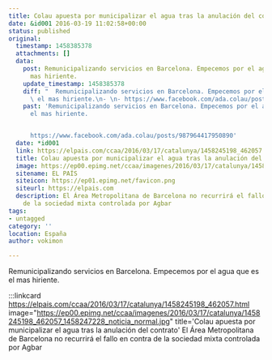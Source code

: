 ```yaml
---
title: Colau apuesta por municipalizar el agua tras la anulación del contrato
date: &id001 2016-03-19 11:02:58+00:00
status: published
original:
  timestamp: 1458385378
  attachments: []
  data:
    post: Remunicipalizando servicios en Barcelona. Empecemos por el agua que es el
      mas hiriente.
    update_timestamp: 1458385378
    diff: "  Remunicipalizando servicios en Barcelona. Empecemos por el agua que es\
      \ el mas hiriente.\n- \n- https://www.facebook.com/ada.colau/posts/987964417950890"
    past: 'Remunicipalizando servicios en Barcelona. Empecemos por el agua que es
      el mas hiriente.


      https://www.facebook.com/ada.colau/posts/987964417950890'
  date: *id001
  link: https://elpais.com/ccaa/2016/03/17/catalunya/1458245198_462057.html
  title: Colau apuesta por municipalizar el agua tras la anulación del contrato
  image: https://ep00.epimg.net/ccaa/imagenes/2016/03/17/catalunya/1458245198_462057_1458247228_noticia_normal.jpg
  sitename: EL PAÍS
  siteicon: https://ep01.epimg.net/favicon.png
  siteurl: https://elpais.com
  description: El Área Metropolitana de Barcelona no recurrirá el fallo en contra
    de la sociedad mixta controlada por Agbar
tags:
- untagged
category: ''
location: España
author: vokimon

---
```

Remunicipalizando servicios en Barcelona. Empecemos por el agua que es el mas hiriente.

:::linkcard https://elpais.com/ccaa/2016/03/17/catalunya/1458245198_462057.html image="https://ep00.epimg.net/ccaa/imagenes/2016/03/17/catalunya/1458245198_462057_1458247228_noticia_normal.jpg" title='Colau apuesta por municipalizar el agua tras la anulación del contrato'
    El Área Metropolitana de Barcelona no recurrirá el fallo en contra de la sociedad mixta controlada por Agbar


